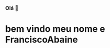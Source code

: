 ### Olá 👋 <h1>bem vindo meu nome e FranciscoAbaine</h1>

<!--
**Abaine-desing/Abaine-desing** is a ✨ _special_ ✨ repository because its `README.md` (this file) appears on your GitHub profile.

Here are some ideas to get you started:

- 🔭 I’m currently working on  Mercantil Gomes como gerente de caixa.
- 🌱 I’m currently learning git,  javascript, css3 
- 
-->
